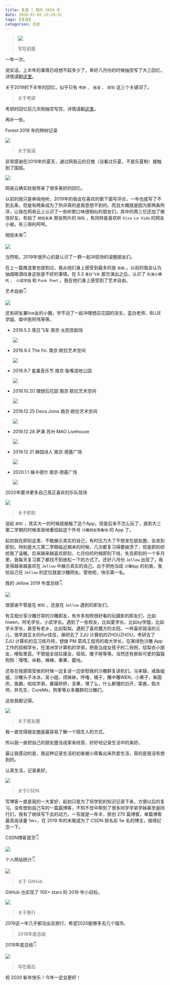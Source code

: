```yaml
---
title: 复盘 | 我的 2019 年
date: 2020-01-01 15:29:52
tags: [复盘]
categories: 总结
---
```


> ![](https://raw.githubusercontent.com/Wonz5130/My-Private-ImgHost/master/img/IMG_1817.JPG)

<!--more-->

> 写在前面

一年一次。

说实话，上半年的事情已经想不起多少了，幸好八月份的时候抽空写了大三回忆，详情请戳[这里](https://wonz.wang/2019/08/03/303-我的大三/)。

关于2019的下半年的回忆，似乎只有 `考研` 、 `摇滚` 、 `即刻` 这三个关键词了。

> 关于考研

考研的回忆前几天刚抽空写完，详情请戳[这里](https://wonz.wang/2019/12/27/304-关于2020考研的回忆/)。

再补一些。

Forest 2019 年的种树记录

![](https://raw.githubusercontent.com/Wonz5130/My-Private-ImgHost/master/img/微信图片_20200101153136.jpg)

> 关于摇滚

非常感谢在2019年的夏天，通过网易云的日推（没看过乐夏，不是乐夏粉）接触到了国摇。

![](https://raw.githubusercontent.com/Wonz5130/My-Private-ImgHost/master/img/IMG_0848.JPG)

网易云确实给我带来了很多美好的回忆。

以前的我只是单纯地听，2019年的我会在喜欢的歌下面写评论，一年也就写了不到五条，但是有两条成为了热评真的是我意想不到的。而且大概就是因为那两条热评，让我在网易云上认识了一些听歌口味很相似的朋友们，其中的两三位还加了微信好友。有拍了 `相信未来` 那张照片的 `阳阳` ，有同样是喜欢听 `Viva La Vida` 的网友小谢，有三得利阿咩。

相信未来👇

![](https://raw.githubusercontent.com/Wonz5130/My-Private-ImgHost/master/img/IMG_0712.JPG)

当然啦，2019年很开心的是认识了一群一起冲现场的滚圈朋友们。

在上一篇推送里也提到过，我从他们身上感受到最多的是 `自由` 。以前的我会认为抽烟喝酒纹身这些是不好的事情。在 5.3 `落日飞车` 那次演出之后，认识了 `东海小哪吒` 、 `小梁学姐` 和 `Punk Poet` 。我在他们身上感受到了艺术自由。

艺术自由👇

![](https://raw.githubusercontent.com/Wonz5130/My-Private-ImgHost/master/img/IMG_1814.JPG)

还有研友兼live友的小魏，学不动了一起冲理想后花园的洛生，蓝白老师、BLUE学姐、南中医阿伟等等。

* 2019.5.3 落日飞车 南京·太阳宫剧场

  ![](https://raw.githubusercontent.com/Wonz5130/My-Private-ImgHost/master/img/微信图片_20200101171133.jpg)

* 2019.9.3 The fin. 南京·欧拉艺术空间

  ![](https://raw.githubusercontent.com/Wonz5130/My-Private-ImgHost/master/img/微信图片_20200101171138.jpg)

* 2019.9.7 星巢音乐节 南京·鱼嘴湿地公园

  ![](https://raw.githubusercontent.com/Wonz5130/My-Private-ImgHost/master/img/微信图片_20200101171143.jpg)

* 2019.10.20 理想后花园 南京·欧拉艺术空间

  ![](https://raw.githubusercontent.com/Wonz5130/My-Private-ImgHost/master/img/微信图片_20200101171444.jpg)

* 2019.12.25 Deca Joins 南京·欧拉艺术空间

  ![](https://raw.githubusercontent.com/Wonz5130/My-Private-ImgHost/master/img/微信图片_20200101171152.jpg)

* 2019.12.28 萨满 苏州·MAO Livehouse

  ![](https://raw.githubusercontent.com/Wonz5130/My-Private-ImgHost/master/img/微信图片_20200101171156.jpg)

* 2019.12.31 麻园诗人 南京·德基广场

  ![](https://raw.githubusercontent.com/Wonz5130/My-Private-ImgHost/master/img/微信图片_20200101171440.jpg)

* 2020.1.1 梅卡德尔 南京·德基广场

  ![](https://raw.githubusercontent.com/Wonz5130/My-Private-ImgHost/master/img/微信图片_20200101171435.jpg)

2020年要冲更多自己真正喜欢的乐队现场

![](https://raw.githubusercontent.com/Wonz5130/My-Private-ImgHost/master/img/Snipaste_2020-01-01_15-49-23.png)

> 关于即刻

说起 `即刻` ，其实大一的时候就接触了这个App，但是后来不怎么玩了，直到大三第二学期的时候渐渐地重拾起这个外号 `沙雕网友聚集地` 的 App 了。

起初我在即刻这里，不敢展示真实的自己，有时压力大了不想发在朋友圈，会发到即刻，特别是大三第二学期临近期末的时候，几次都复习得要崩溃了，但是即刻却给我了温暖。后来越来越喜欢即刻，七月份的时候即刻下线，失去即刻的一个多月里，我每天复习累了都找不到放松一下的方式了。还好八月份 `Jellow` 出现了，我变得越来越喜欢在 `Jellow` 中展示真实的自己。出于把他当成 `沙雕App` 的初衷，我给自己在 `Jellow` 的定位就是沙雕网友。管他呢，快乐第一名。

我的 Jellow 2019 年度总结👇

![](https://raw.githubusercontent.com/Wonz5130/My-Private-ImgHost/master/img/微信图片_20200101152559.png)

很感谢不管是在 `即刻` ，还是在 `Jellow` 遇到的即友们。

有互相分享沙雕日常的沙雕即友，有许多拍照很好看的玩摄影的即友们，比如hiwen，阿毛学长，小武学长。遇到了一些校友，比如夏学长，比如sy学姐，比如芋头学长，甚至有老乡，比如梨梨。遇到了喜欢魔方的太阳，一样喜欢摇滚的亖儿，很早就互关的ifur佳佳，保研去了 ZJU 计算机的ZHOUZHOU，考研去了 ZJU 计算机的见习炼丹师，想做 PM 菜鸡工程师的南大学长，在某绿色沙雕 App 工作的叔桐学长，在澳洲学计算机的学弟，把我当成女孩子的二祝祝，绘梨衣小朋友，哩梨里荔，不管姐全球后援会，毯毯，傻子暄等等。当然还有那些可爱的猫猫狗狗：嘿嘿，米勒，棒棒，果果，蘑咕。

还有在我感情受挫的时候一边复读一边安慰我的沙雕群复读机们。马来貘，咸鱼姐姐，沙雕头子冰冰，吴小姐，烦妹妹，呼噜，橘子，雕中雕WEN，小果子，柴国庆，鱼腩，呱呱学弟，暴躁娇娇，坚果，埋了么，什么都懂的白开，棠酱，假大师，井先生，CureMe，狗爹等众多雕群的沙雕们。

这些我都记得。

![](https://raw.githubusercontent.com/Wonz5130/My-Private-ImgHost/master/img/微信图片_20200101160128.jpg)

> 关于朋友圈

我一直觉得朋友圈是最容易了解一个陌生人的方式。

所以我一直把自己的朋友圈当成家来经营，好好地记录生活中的美好。

最让我感动的是，我这种记录生活的初衷被小周看出来热爱生活，真的是我没有想到的。

认真生活，记录美好。

![](https://raw.githubusercontent.com/Wonz5130/My-Private-ImgHost/master/img/微信图片_20200101160939.jpg)

> 关于CSDN

写博客一直是我的一大爱好，起初只是为了将学到的知识记录下来，方便以后的复习。没有想到自己写的一篇篇博客，不知不觉中帮到了很多同学学弟学妹甚至是同行们，我有了继续写下去的动力，一写就是一年半，原创 270 篇博客，单篇博客最高阅读量 1w+，在 2019 年的末尾成为了 CSDN 排名前 1w 名的博主，值得纪念一下。

CSDN博客首页👇

![](https://raw.githubusercontent.com/Wonz5130/My-Private-ImgHost/master/img/Snipaste_2020-01-01_14-41-15.png)

个人网站统计👇

![](https://raw.githubusercontent.com/Wonz5130/My-Private-ImgHost/master/img/Snipaste_2020-01-01_16-33-44.png)

> 关于 GitHub

GitHub 也实现了 100+ stars 的 2019 年小目标。

![](https://raw.githubusercontent.com/Wonz5130/My-Private-ImgHost/master/img/Snipaste_2020-01-01_14-44-14.png)

> 关于旅行

2019这一年几乎都没出去旅行，希望2020能够多去几个城市。

> 2018年度总结

2018年度总结👇

![](https://raw.githubusercontent.com/Wonz5130/My-Private-ImgHost/master/img/微信图片_20200101151135.jpg)

> 写在最后

祝 2020 新年快乐！今年一定会更好！